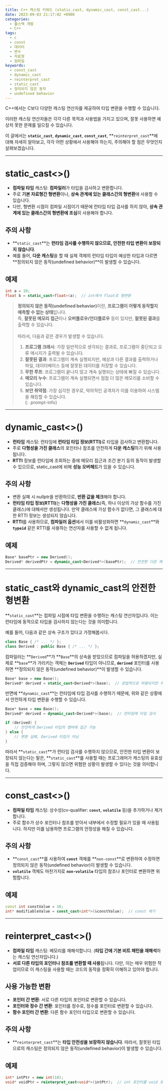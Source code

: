 ```yaml
---
title: C++ 캐스팅 키워드 (static_cast, dynamic_cast, const_cast...)
date: 2023-09-03 21:17:02 +0900
categories:
  - 풀스택 개발
  - C++
tags:
  - c
  - const
  - 데이터
  - 변수
  - 자료형
  - 컴파일
keywords:
  - const_cast
  - dynamic_cast
  - reinterpret_cast
  - static_cast
  - 정의되지 않은 동작
  - undefined behavior
---
```


C++에서는 C보다 다양한 캐스팅 연산자를 제공하여 타입 변환을 수행할 수 있습니다.

이러한 캐스팅 연산자들은 각각 다른 목적과 사용법을 가지고 있으며, 잘못 사용하면 예상치 못한 문제를 일으킬 수 있습니다.

이 글에서는 **`static_cast`**, **`dynamic_cast`**, **`const_cast`**, **`reinterpret_cast`**에 대해 자세히 알아보고, 각각 어떤 상황에서 사용해야 하는지, 주의해야 할 점은 무엇인지 살펴보겠습니다.

---

# static_cast<>()

- <span class="keyword">**컴파일 타임**</span> 캐스팅: **컴파일러**가 타입을 검사하고 변환합니다.
- 주로 **기본 자료형간 형변환**이나, **상속 관계에 있는 클래스간의 형변환**에 사용할 수 있습니다.
- 다만, 형변환 시점이 컴파일 시점이기 때문에 런타임 타입 검사를 하지 않아, **상속 관계에 있는 클래스간의 형변환에 조심**히 사용해야 합니다.

## 주의 사항

- **`static_cast`**는 **런타임 검사를 수행하지 않으므로, 안전한 타입 변환이 보장되지 않습니다**.
- 예를 들어, **다운 캐스팅**을 할 때 실제 객체의 런타임 타입이 예상한 타입과 다르면 **정의되지 않은 동작(undefined behavior)**이 발생할 수 있습니다.

## 예제

```cpp
int a = 10;
float b = static_cast<float>(a);  // int에서 float로 형변환
```


> <span class="keyword">**정의되지 않은 동작(undefined behavior)**</span>이란, **프로그램이 어떻게 동작할지 예측할 수 없는 상태**입니다. <br>
> 즉, **잘못된 메모리 접근**이나 **오버플로우/언더플로우** 등이 있지만, **잘못된 결과**를 출력할 수 있습니다. <br>
>  <br>
> <span class="small">따라서, 다음과 같은 경우가 발생할 수 있습니다. </span><br>
> 1. **프로그램 크래시**: 가장 일반적으로 생각되는 결과로, 프로그램이 중단되고 오류 메시지가 출력될 수 있습니다. <br>
> 2. **잘못된 결과**: 프로그램이 계속 실행되지만, 예상과 다른 결과를 출력하거나 파일, 데이터베이스 등에 잘못된 데이터를 저장할 수 있습니다.
> 3. **무한 루프**: 프로그램이 끝나지 않고 계속 실행되는 상태에 빠질 수 있습니다. <br>
> 4. **메모리 누수**: 프로그램이 계속 실행되면서 점점 더 많은 메모리를 소비할 수 있습니다. <br>
> 5. **보안 취약점**: 가장 심각한 경우로, 악의적인 공격자가 이를 이용하여 시스템을 해킹할 수 있습니다. <br>
{: .prompt-info}

---

# dynamic_cast<>()

- <span class="keyword">**런타임**</span> 캐스팅: 런타임에 <span class="important">**런타임 타입 정보(RTTI)**</span>로 타입을 검사하고 변환합니다.
- 주로 **다형성을 가진 클래스**의 포인터나 참조를 안전하게 **다운 캐스팅**하기 위해 사용됩니다.
- <span class="important">**RTTI**</span> 정보를 런타임에 조회하는 중에 메모리 접근과 조건 분기 등의 동작이 발생할 수 있으므로, static_cast에 비해 **성능 오버헤드**가 있을 수 있습니다.

## 주의 사항

- 변환 실패 시 nullptr을 반환하므로, **반환 값을 체크**해야 합니다.
- <span class="important">**런타임 타입 정보(RTTI)**</span>는 **다형성을 가진 클래스**(즉, 하나 이상의 가상 함수를 가진 클래스)에 대해서만 생성됩니다. 만약 클래스에 가상 함수가 없다면, 그 클래스에 대한 RTTI 정보는 생성되지 않습니다.
- **RTTI**를 사용하므로, **컴파일러 옵션**에서 이를 비활성화하면 **`dynamic_cast`**와 **`typeid`** 같은 RTTI를 사용하는 연산자를 사용할 수 없게 됩니다.

## 예제

```cpp
Base* basePtr = new Derived();
Derived* derivedPtr = dynamic_cast<Derived*>(basePtr);  // 안전한 다운 캐스팅
```

---

# static_cast와 dynamic_cast의 안전한 형변환

**`static_cast`**는 컴파일 시점에 타입 변환을 수행하는 캐스팅 연산자입니다. 이는 런타임에 동적으로 타입을 검사하지 않는다는 것을 의미합니다.

예를 들어, 다음과 같은 상속 구조가 있다고 가정해봅시다.

```cpp
class Base { /* ... */ };
class Derived : public Base { /* ... */ };
```

컴파일러는 **`Derived`**가 **`Base`**의 상속을 받았으므로 컴파일을 허용하겠지만, 
실제로 **`base`**가 가리키는 객체는 **`Derived`** 타입이 아니므로, **`derived`** 포인터를 사용하면 **정의되지 않은 동작(undefined behavior)**이 발생할 수 있습니다.

```cpp
Base* base = new Base();
Derived* derived = static_cast<Derived*>(base);  // 문법적으로 허용되지만 위험함
```

반면에 **`dynamic_cast`**는 런타임에 타입 검사를 수행하기 때문에, 위와 같은 상황에서 안전하게 타입 변환을 수행할 수 있습니다.

```cpp
Base* base = new Base();
Derived* derived = dynamic_cast<Derived*>(base);  // 런타임에 타입 검사

if (derived) {
    // 안전하게 Derived 타입의 멤버에 접근 가능
} else {
    // 변환 실패, Derived 타입이 아님
}
```

따라서 **`static_cast`**가 런타임 검사를 수행하지 않으므로, 안전한 타입 변환이 보장되지 않는다는 말은, **`static_cast`**를 사용할 때는 프로그래머가 캐스팅의 유효성을 직접 검증해야 하며, 그렇지 않으면 위험한 상황이 발생할 수 있다는 것을 의미합니다.

---

# const_cast<>()

- **컴파일 타임** 캐스팅: 상수성(cv-qualifier: **`const`**, **`volatile`** 등)을 추가하거나 제거합니다.
- 주로 함수가 상수 포인터나 참조를 받아서 내부에서 수정할 필요가 있을 때 사용됩니다. 하지만 이를 남용하면 프로그램의 안정성을 해칠 수 있습니다.

## 주의 사항

- **`const_cast`**를 사용하여 **`const`** 객체를 **`non-const`**로 변환하여 수정하면 정의되지 않은 동작(undefined behavior)이 발생할 수 있습니다.
- **`volatile`** 객체도 마찬가지로 **`non-volatile`** 타입의 참조나 포인터로 변환하면 위험합니다.

## 예제

```cpp
const int constValue = 10;
int* modifiableValue = const_cast<int*>(&constValue);  // const 제거
```

---

# **reinterpret_cast<>()**

- **컴파일 타임** 캐스팅: 메모리를 재해석합니다. (**타입 간에 기본 비트 패턴을 재해석**하는 캐스팅 연산자입니다.)
- **서로 다른 타입의 포인터나 참조를 변환할 때 사용**됩니다.
다만, 이는 매우 위험한 작업이므로 이 캐스팅을 사용할 때는 코드의 동작을 정확히 이해하고 있어야 합니다.

## 사용 가능한 변환

- **포인터 간 변환**: 서로 다른 타입의 포인터로 변환할 수 있습니다.
- **포인터와 정수 간 변환**: 포인터를 정수로, 정수를 포인터로 변환할 수 있습니다.
- **함수 포인터 간 변환**: 다른 함수 포인터 타입으로 변환할 수 있습니다.

## 주의 사항

- **`reinterpret_cast`**는 **타입 안전성을 보장하지 않습니다**. 따라서, 잘못된 타입으로의 캐스팅은 정의되지 않은 동작(undefined behavior)이 발생할 수 있습니다.

## 예제

```cpp
int* intPtr = new int(10);
void* voidPtr = reinterpret_cast<void*>(intPtr);  // int 포인터를 void 포인터로 변환
```